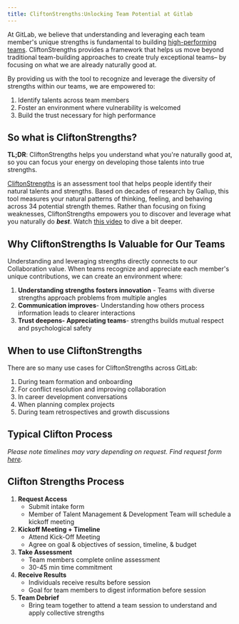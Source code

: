 ```yaml
---
title: CliftonStrengths:Unlocking Team Potential at Gitlab
---
```


At GitLab, we believe that understanding and leveraging each team member's unique strengths is fundamental to building [high-performing teams](/handbook/people-group/learning-and-development/manager-development/high-performing-teams/). CliftonStrengths provides a framework that helps us move beyond traditional team-building approaches to create truly exceptional teams– by focusing on what we are already naturally good at. 

By providing us with the tool to recognize and leverage the diversity of strengths within our teams, we are empowered to:

1. Identify talents across team members 
2. Foster an environment where vulnerability is welcomed
3. Build the trust necessary for high performance 

## So what is CliftonStrengths?

**TL;DR**: CliftonStrengths helps you understand what you're naturally good at, so you can focus your energy on developing those talents into true strengths. 

[CliftonStrengths](https://www.gallup.com/cliftonstrengths/en/252137/home.aspx) is an assessment tool that helps people identify their natural talents and strengths. Based on decades of research by Gallup, this tool measures your natural patterns of thinking, feeling, and behaving across 34 potential strength themes. Rather than focusing on fixing weaknesses, CliftonStrengths empowers you to discover and leverage what you naturally do ***best***. Watch [this video](https://www.youtube.com/watch?v=lsCaTapfhhk) to dive a bit deeper. 

## Why CliftonStrengths Is Valuable for Our Teams

Understanding and leveraging strengths directly connects to our Collaboration value. When teams recognize and appreciate each member's unique contributions, we can create an environment where:

1. **Understanding strengths fosters innovation** - Teams with diverse strengths approach problems from multiple angles
2. **Communication improves**- Understanding how others process information leads to clearer interactions
3. **Trust deepens- Appreciating teams**- strengths builds mutual respect and psychological safety

## When to use CliftonStrengths

There are so many use cases for CliftonStrengths across GitLab:

1. During team formation and onboarding
1. For conflict resolution and improving collaboration
1. In career development conversations
1. When planning complex projects
1. During team retrospectives and growth discussions

## Typical Clifton Process

*Please note timelines may vary depending on request. Find request form [here](https://docs.google.com/forms/d/187ApdZFnhWcJNloaukomxS-wtQ7upmLGzc_vkIF4GyE/viewform?edit_requested=true).*

## Clifton Strengths Process

1. **Request Access**
   * Submit intake form
   * Member of Talent Management & Development Team will schedule a kickoff meeting
2. **Kickoff Meeting + Timeline**
   * Attend Kick-Off Meeting
   * Agree on goal & objectives of session, timeline, & budget
3. **Take Assessment**
   * Team members complete online assessment
   * 30-45 min time commitment
4. **Receive Results**
   * Individuals receive results before session
   * Goal for team members to digest information before session
5. **Team Debrief**
   * Bring team together to attend a team session to understand and apply collective strengths
